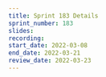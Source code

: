 ```yaml
---
title: Sprint 183 Details
sprint_number: 183
slides:
recording:
start_date: 2022-03-08
end_date: 2022-03-21
review_date: 2022-03-23
---
```

